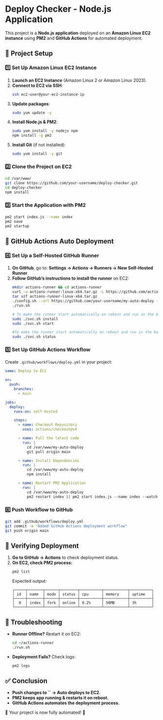 # Deploy Checker - Node.js Application

This project is a **Node.js application** deployed on an **Amazon Linux EC2 instance** using **PM2** and **GitHub Actions** for automated deployment.

## 🚀 Project Setup

### 1️⃣ **Set Up Amazon Linux EC2 Instance**

1. **Launch an EC2 Instance** (Amazon Linux 2 or Amazon Linux 2023).
2. **Connect to EC2 via SSH**:
   ```sh
   ssh ec2-user@your-ec2-instance-ip
   ```
3. **Update packages**:
   ```sh
   sudo yum update -y
   ```
4. **Install Node.js & PM2**:
   ```sh
   sudo yum install -y nodejs npm
   npm install -g pm2
   ```
5. **Install Git** (if not installed):
   ```sh
   sudo yum install -y git
   ```

### 2️⃣ **Clone the Project on EC2**

```sh
cd /var/www/
git clone https://github.com/your-username/deploy-checker.git
cd deploy-checker
npm install
```

### 3️⃣ **Start the Application with PM2**

```sh
pm2 start index.js --name index
pm2 save
pm2 startup
```

## 🚀 GitHub Actions Auto Deployment

### 4️⃣ **Set Up a Self-Hosted GitHub Runner**

1. **On GitHub**, go to: **Settings → Actions → Runners → New Self-Hosted Runner**
2. **Follow GitHub’s instructions to install the runner** on EC2:
   ```sh
   mkdir actions-runner && cd actions-runner
   curl -o actions-runner-linux-x64.tar.gz -L https://github.com/actions/runner/releases/latest/download/actions-runner-linux-x64.tar.gz
   tar xzf actions-runner-linux-x64.tar.gz
   ./config.sh --url https://github.com/your-username/my-auto-deploy --token YOUR_GITHUB_TOKEN
   ./run.sh

   # To make the runner start automatically on reboot and run in the background, run:
   sudo ./svc.sh install
   sudo ./svc.sh start

   #To make the runner start automatically on reboot and run in the background, run:
   sudo ./svc.sh status

   ```

### 5️⃣ **Set Up GitHub Actions Workflow**

Create `.github/workflows/deploy.yml` in your project:

```yaml
name: Deploy to EC2

on:
  push:
    branches:
      - main

jobs:
  deploy:
    runs-on: self-hosted

    steps:
      - name: Checkout Repository
        uses: actions/checkout@v4

      - name: Pull the latest code
        run: |
          cd /var/www/my-auto-deploy
          git pull origin main

      - name: Install Dependencies
        run: |
          cd /var/www/my-auto-deploy
          npm install

      - name: Restart PM2 Application
        run: |
          cd /var/www/my-auto-deploy
          pm2 restart index || pm2 start index.js --name index --watch
```

### 6️⃣ **Push Workflow to GitHub**

```sh
git add .github/workflows/deploy.yml
git commit -m "Added GitHub Actions deployment workflow"
git push origin main
```

## 🚀 **Verifying Deployment**

1. **Go to GitHub → Actions** to check deployment status.
2. **On EC2, check PM2 process:**
   ```sh
   pm2 list
   ```
   Expected output:
   ```
   ┌─────┬───────┬──────┬────────┬──────────┬───────────┬──────────┐
   │ id  │ name  │ mode │ status │ cpu      │ memory    │ uptime   │
   ├─────┼───────┼──────┼────────┼──────────┼───────────┼──────────┤
   │  0  │ index │ fork │ online │ 0.2%     │ 50MB      │ 3h       │
   └─────┴───────┴──────┴────────┴──────────┴───────────┴──────────┘
   ```

## 🎯 **Troubleshooting**

- **Runner Offline?** Restart it on EC2:
  ```sh
  cd ~/actions-runner
  ./run.sh
  ```
- **Deployment Fails?** Check logs:
  ```sh
  pm2 logs
  ```

## ✅ **Conclusion**

- **Push changes to **``** → Auto deploys to EC2.**
- **PM2 keeps app running & restarts it on reboot.**
- **GitHub Actions automates the deployment process.**

🎉 Your project is now fully automated! 🚀

